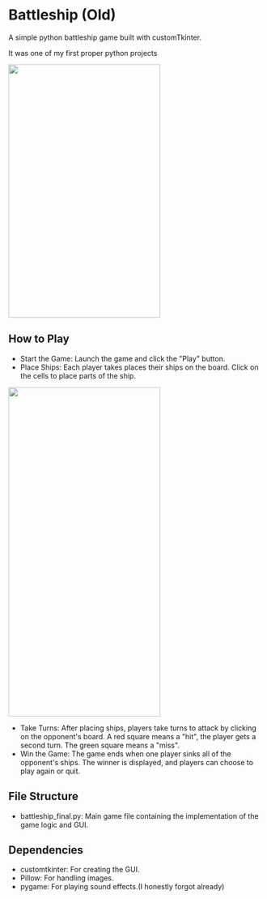 # Battleship (Old)
A simple python battleship game built with customTkinter.

It was one of my first proper python projects

<img src="https://github.com/user-attachments/assets/71d98ac5-b4c5-4325-8573-b95356171c91" width="300" height="500" >

## How to Play
- Start the Game: Launch the game and click the "Play" button.
- Place Ships: Each player takes places their ships on the board. Click on the cells to place parts of the ship.

 <img src="https://github.com/user-attachments/assets/6d57615b-a50e-4db8-99dc-16ea625d7a8a" width="300" height="650">

- Take Turns: After placing ships, players take turns to attack by clicking on the opponent's board. A red square means a "hit", the player gets a second turn. The green square means a "miss".
- Win the Game: The game ends when one player sinks all of the opponent's ships. The winner is displayed, and players can choose to play again or quit.

## File Structure
- battleship_final.py: Main game file containing the implementation of the game logic and GUI.
  
## Dependencies
- customtkinter: For creating the GUI.
- Pillow: For handling images.
- pygame: For playing sound effects.(I honestly forgot already)
